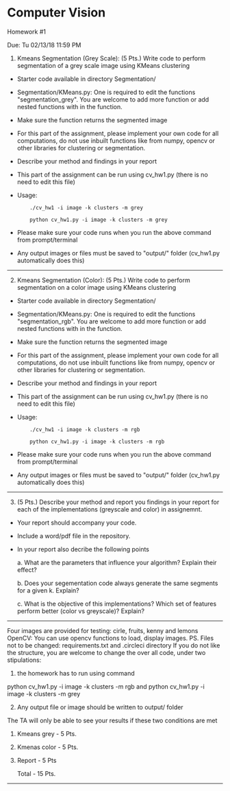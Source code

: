 # Computer Vision
Homework #1

Due: Tu 02/13/18 11:59 PM

1. Kmeans Segmentation (Grey Scale):
(5 Pts.) Write code to perform segmentation of a grey scale image using KMeans clustering

  - Starter code available in directory Segmentation/
  - Segmentation/KMeans.py: One is required to edit the functions "segmentation_grey". You are welcome to add more function or add nested functions with in the function.
  - Make sure the function returns the segmented image
  - For this part of the assignment, please implement your own code for all computations, do not use inbuilt functions like from numpy, opencv or other libraries for clustering or segmentation.
  - Describe your method and findings in your report
  - This part of the assignment can be run using cv_hw1.py (there is no need to edit this file)
  - Usage: 
  
            ./cv_hw1 -i image -k clusters -m grey
  
            python cv_hw1.py -i image -k clusters -m grey
  - Please make sure your code runs when you run the above command from prompt/terminal
  - Any output images or files must be saved to "output/" folder (cv_hw1.py automatically does this)
  
-------------
2. Kmeans Segmentation (Color):
(5 Pts.) Write code to perform segmentation on a color image using KMeans clustering

  - Starter code available in directory Segmentation/
  - Segmentation/KMeans.py: One is required to edit the functions "segmentation_rgb". You are welcome to add more function or add nested functions with in the function.
  - Make sure the function returns the segmented image
  - For this part of the assignment, please implement your own code for all computations, do not use inbuilt functions like from numpy, opencv or other libraries for clustering or segmentation.
  - Describe your method and findings in your report
  - This part of the assignment can be run using cv_hw1.py (there is no need to edit this file)
  - Usage: 
  
            ./cv_hw1 -i image -k clusters -m rgb
  
            python cv_hw1.py -i image -k clusters -m rgb
  - Please make sure your code runs when you run the above command from prompt/terminal
  - Any output images or files must be saved to "output/" folder (cv_hw1.py automatically does this)

-------------
3. (5 Pts.) Describe your method and report you findings in your report for each of the implementations (greyscale and color) in assignemnt.
  - Your report should accompany your code. 
  - Include a word/pdf file in the repository.
  - In your report also decribe the following points
  
    a. What are the parameters that influence your algorithm? Explain their effect?
    
    b. Does your segementation code always generate the same segments for a given k. Explain?
    
    c. What is the objective of this implementations? Which set of features perform better (color vs greyscale)? Explain?
    
-------------

Four images are provided for testing: cirle, fruits, kenny and lemons
OpenCV: You can use opencv functions to load, display images.
PS. Files not to be changed: requirements.txt and .circleci directory 
If you do not like the structure, you are welcome to change the over all code, under two stipulations:

1. the homework has to run using command

  python cv_hw1.py -i image -k clusters -m rgb
  and
  python cv_hw1.py -i image -k clusters -m grey
 

  
2. Any output file or image should be written to output/ folder

The TA will only be able to see your results if these two conditions are met

1. Kmeans grey     - 5 Pts.
2. Kmenas color    - 5 Pts.
3. Report          - 5 Pts

    Total          - 15 Pts.

----------------------
